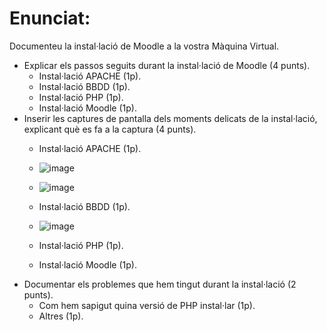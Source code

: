 # Enunciat:

Documenteu la instal·lació de Moodle a la vostra Màquina Virtual.

- Explicar els passos seguits durant la instal·lació de Moodle (4 punts).
  -   Instal·lació APACHE (1p).
  -   Instal·lació BBDD (1p).
  -   Instal·lació PHP (1p).
  -   Instal·lació Moodle (1p).
- Inserir les captures de pantalla dels moments delicats de la instal·lació, explicant què es fa a la captura (4 punts).
  -   Instal·lació APACHE (1p).
  -   ![image](https://user-images.githubusercontent.com/114423260/207095733-61712ede-b869-409d-8897-b70a43464758.png)
  -   ![image](https://user-images.githubusercontent.com/114423260/204332272-526246f0-42f4-4ef6-ac4a-6e6362d8f90a.png)

  -   Instal·lació BBDD (1p).
  -  ![image](https://user-images.githubusercontent.com/114423260/207097221-2688ac96-51f2-4c73-a5de-5e48d5071da8.png)

  -   Instal·lació PHP (1p).
  -   Instal·lació Moodle (1p).
- Documentar els problemes que hem tingut durant la instal·lació (2 punts).
  -   Com hem sapigut quina versió de PHP instal·lar (1p).
  -   Altres (1p).
